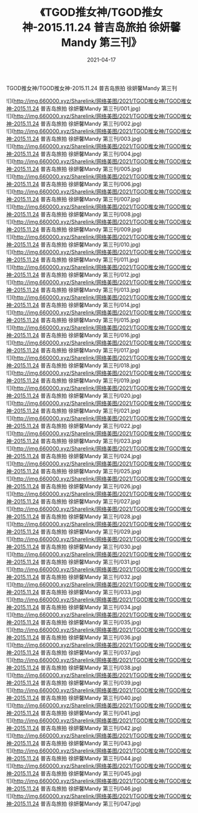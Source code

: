 ﻿---
layout: post
title:  《TGOD推女神/TGOD推女神-2015.11.24 普吉岛旅拍 徐妍馨Mandy 第三刊》
date:   2021-04-17
img: http://img.660000.xyz/Sharelink/网络美图/2021/TGOD推女神/TGOD推女神-2015.11.24 普吉岛旅拍 徐妍馨Mandy 第三刊/000.jpg
categories: [美女, 清纯, 唯美]
---

TGOD推女神/TGOD推女神-2015.11.24 普吉岛旅拍 徐妍馨Mandy 第三刊

 ![](http://img.660000.xyz/Sharelink/网络美图/2021/TGOD推女神/TGOD推女神-2015.11.24 普吉岛旅拍 徐妍馨Mandy 第三刊/001.jpg) <br>![](http://img.660000.xyz/Sharelink/网络美图/2021/TGOD推女神/TGOD推女神-2015.11.24 普吉岛旅拍 徐妍馨Mandy 第三刊/002.jpg) <br>![](http://img.660000.xyz/Sharelink/网络美图/2021/TGOD推女神/TGOD推女神-2015.11.24 普吉岛旅拍 徐妍馨Mandy 第三刊/003.jpg) <br>![](http://img.660000.xyz/Sharelink/网络美图/2021/TGOD推女神/TGOD推女神-2015.11.24 普吉岛旅拍 徐妍馨Mandy 第三刊/004.jpg) <br>![](http://img.660000.xyz/Sharelink/网络美图/2021/TGOD推女神/TGOD推女神-2015.11.24 普吉岛旅拍 徐妍馨Mandy 第三刊/005.jpg) <br>![](http://img.660000.xyz/Sharelink/网络美图/2021/TGOD推女神/TGOD推女神-2015.11.24 普吉岛旅拍 徐妍馨Mandy 第三刊/006.jpg) <br>![](http://img.660000.xyz/Sharelink/网络美图/2021/TGOD推女神/TGOD推女神-2015.11.24 普吉岛旅拍 徐妍馨Mandy 第三刊/007.jpg) <br>![](http://img.660000.xyz/Sharelink/网络美图/2021/TGOD推女神/TGOD推女神-2015.11.24 普吉岛旅拍 徐妍馨Mandy 第三刊/008.jpg) <br>![](http://img.660000.xyz/Sharelink/网络美图/2021/TGOD推女神/TGOD推女神-2015.11.24 普吉岛旅拍 徐妍馨Mandy 第三刊/009.jpg) <br>![](http://img.660000.xyz/Sharelink/网络美图/2021/TGOD推女神/TGOD推女神-2015.11.24 普吉岛旅拍 徐妍馨Mandy 第三刊/010.jpg) <br>![](http://img.660000.xyz/Sharelink/网络美图/2021/TGOD推女神/TGOD推女神-2015.11.24 普吉岛旅拍 徐妍馨Mandy 第三刊/011.jpg) <br>![](http://img.660000.xyz/Sharelink/网络美图/2021/TGOD推女神/TGOD推女神-2015.11.24 普吉岛旅拍 徐妍馨Mandy 第三刊/012.jpg) <br>![](http://img.660000.xyz/Sharelink/网络美图/2021/TGOD推女神/TGOD推女神-2015.11.24 普吉岛旅拍 徐妍馨Mandy 第三刊/013.jpg) <br>![](http://img.660000.xyz/Sharelink/网络美图/2021/TGOD推女神/TGOD推女神-2015.11.24 普吉岛旅拍 徐妍馨Mandy 第三刊/014.jpg) <br>![](http://img.660000.xyz/Sharelink/网络美图/2021/TGOD推女神/TGOD推女神-2015.11.24 普吉岛旅拍 徐妍馨Mandy 第三刊/015.jpg) <br>![](http://img.660000.xyz/Sharelink/网络美图/2021/TGOD推女神/TGOD推女神-2015.11.24 普吉岛旅拍 徐妍馨Mandy 第三刊/016.jpg) <br>![](http://img.660000.xyz/Sharelink/网络美图/2021/TGOD推女神/TGOD推女神-2015.11.24 普吉岛旅拍 徐妍馨Mandy 第三刊/017.jpg) <br>![](http://img.660000.xyz/Sharelink/网络美图/2021/TGOD推女神/TGOD推女神-2015.11.24 普吉岛旅拍 徐妍馨Mandy 第三刊/018.jpg) <br>![](http://img.660000.xyz/Sharelink/网络美图/2021/TGOD推女神/TGOD推女神-2015.11.24 普吉岛旅拍 徐妍馨Mandy 第三刊/019.jpg) <br>![](http://img.660000.xyz/Sharelink/网络美图/2021/TGOD推女神/TGOD推女神-2015.11.24 普吉岛旅拍 徐妍馨Mandy 第三刊/020.jpg) <br>![](http://img.660000.xyz/Sharelink/网络美图/2021/TGOD推女神/TGOD推女神-2015.11.24 普吉岛旅拍 徐妍馨Mandy 第三刊/021.jpg) <br>![](http://img.660000.xyz/Sharelink/网络美图/2021/TGOD推女神/TGOD推女神-2015.11.24 普吉岛旅拍 徐妍馨Mandy 第三刊/022.jpg) <br>![](http://img.660000.xyz/Sharelink/网络美图/2021/TGOD推女神/TGOD推女神-2015.11.24 普吉岛旅拍 徐妍馨Mandy 第三刊/023.jpg) <br>![](http://img.660000.xyz/Sharelink/网络美图/2021/TGOD推女神/TGOD推女神-2015.11.24 普吉岛旅拍 徐妍馨Mandy 第三刊/024.jpg) <br>![](http://img.660000.xyz/Sharelink/网络美图/2021/TGOD推女神/TGOD推女神-2015.11.24 普吉岛旅拍 徐妍馨Mandy 第三刊/025.jpg) <br>![](http://img.660000.xyz/Sharelink/网络美图/2021/TGOD推女神/TGOD推女神-2015.11.24 普吉岛旅拍 徐妍馨Mandy 第三刊/026.jpg) <br>![](http://img.660000.xyz/Sharelink/网络美图/2021/TGOD推女神/TGOD推女神-2015.11.24 普吉岛旅拍 徐妍馨Mandy 第三刊/027.jpg) <br>![](http://img.660000.xyz/Sharelink/网络美图/2021/TGOD推女神/TGOD推女神-2015.11.24 普吉岛旅拍 徐妍馨Mandy 第三刊/028.jpg) <br>![](http://img.660000.xyz/Sharelink/网络美图/2021/TGOD推女神/TGOD推女神-2015.11.24 普吉岛旅拍 徐妍馨Mandy 第三刊/029.jpg) <br>![](http://img.660000.xyz/Sharelink/网络美图/2021/TGOD推女神/TGOD推女神-2015.11.24 普吉岛旅拍 徐妍馨Mandy 第三刊/030.jpg) <br>![](http://img.660000.xyz/Sharelink/网络美图/2021/TGOD推女神/TGOD推女神-2015.11.24 普吉岛旅拍 徐妍馨Mandy 第三刊/031.jpg) <br>![](http://img.660000.xyz/Sharelink/网络美图/2021/TGOD推女神/TGOD推女神-2015.11.24 普吉岛旅拍 徐妍馨Mandy 第三刊/032.jpg) <br>![](http://img.660000.xyz/Sharelink/网络美图/2021/TGOD推女神/TGOD推女神-2015.11.24 普吉岛旅拍 徐妍馨Mandy 第三刊/033.jpg) <br>![](http://img.660000.xyz/Sharelink/网络美图/2021/TGOD推女神/TGOD推女神-2015.11.24 普吉岛旅拍 徐妍馨Mandy 第三刊/034.jpg) <br>![](http://img.660000.xyz/Sharelink/网络美图/2021/TGOD推女神/TGOD推女神-2015.11.24 普吉岛旅拍 徐妍馨Mandy 第三刊/035.jpg) <br>![](http://img.660000.xyz/Sharelink/网络美图/2021/TGOD推女神/TGOD推女神-2015.11.24 普吉岛旅拍 徐妍馨Mandy 第三刊/036.jpg) <br>![](http://img.660000.xyz/Sharelink/网络美图/2021/TGOD推女神/TGOD推女神-2015.11.24 普吉岛旅拍 徐妍馨Mandy 第三刊/037.jpg) <br>![](http://img.660000.xyz/Sharelink/网络美图/2021/TGOD推女神/TGOD推女神-2015.11.24 普吉岛旅拍 徐妍馨Mandy 第三刊/038.jpg) <br>![](http://img.660000.xyz/Sharelink/网络美图/2021/TGOD推女神/TGOD推女神-2015.11.24 普吉岛旅拍 徐妍馨Mandy 第三刊/039.jpg) <br>![](http://img.660000.xyz/Sharelink/网络美图/2021/TGOD推女神/TGOD推女神-2015.11.24 普吉岛旅拍 徐妍馨Mandy 第三刊/040.jpg) <br>![](http://img.660000.xyz/Sharelink/网络美图/2021/TGOD推女神/TGOD推女神-2015.11.24 普吉岛旅拍 徐妍馨Mandy 第三刊/041.jpg) <br>![](http://img.660000.xyz/Sharelink/网络美图/2021/TGOD推女神/TGOD推女神-2015.11.24 普吉岛旅拍 徐妍馨Mandy 第三刊/042.jpg) <br>![](http://img.660000.xyz/Sharelink/网络美图/2021/TGOD推女神/TGOD推女神-2015.11.24 普吉岛旅拍 徐妍馨Mandy 第三刊/043.jpg) <br>![](http://img.660000.xyz/Sharelink/网络美图/2021/TGOD推女神/TGOD推女神-2015.11.24 普吉岛旅拍 徐妍馨Mandy 第三刊/044.jpg) <br>![](http://img.660000.xyz/Sharelink/网络美图/2021/TGOD推女神/TGOD推女神-2015.11.24 普吉岛旅拍 徐妍馨Mandy 第三刊/045.jpg) <br>![](http://img.660000.xyz/Sharelink/网络美图/2021/TGOD推女神/TGOD推女神-2015.11.24 普吉岛旅拍 徐妍馨Mandy 第三刊/046.jpg) <br>![](http://img.660000.xyz/Sharelink/网络美图/2021/TGOD推女神/TGOD推女神-2015.11.24 普吉岛旅拍 徐妍馨Mandy 第三刊/047.jpg) <br>